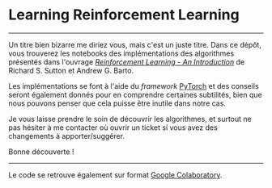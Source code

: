 # Learning Reinforcement Learning

---

Un titre bien bizarre me diriez vous, mais c'est un juste titre. Dans ce dépôt, vous trouverez les notebooks des implémentations des algorithmes présentés dans l'ouvrage [*Reinforcement Learning - An Introduction*](https://www.amazon.fr/Reinforcement-Learning-Introduction-Richard-Sutton/dp/0262039249/ref=sr_1_1?__mk_fr_FR=%C3%85M%C3%85%C5%BD%C3%95%C3%91&keywords=richard+sutton+et+barton&sr=8-1) de Richard S. Sutton et Andrew G. Barto.

Les implémentations se font à l'aide du *framework* [PyTorch](https://pytorch.org/docs/stable/index.html) et des conseils seront également donnés pour en comprendre certaines subtilités, bien que nous pouvons penser que cela puisse être inutile dans notre cas.

Je vous laisse prendre le soin de découvrir les algorithmes, et surtout ne pas hésiter à me contacter où ouvrir un ticket si vous avez des changements à apporter/suggérer.

Bonne découverte !

---

Le code se retrouve également sur format [Google Colaboratory](https://drive.google.com/file/d/1EDG4fhiaHD5sptw69iOwKwUACCwoUrLF/view?usp=sharing).